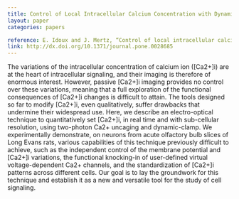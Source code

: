 ```yaml
---
title: Control of Local Intracellular Calcium Concentration with Dynamic-clamp Controlled 2-photon Uncaging
layout: paper
categories: papers

reference: E. Idoux and J. Mertz, “Control of local intracellular calcium concentration with dynamic-clamp controlled 2-photon uncaging.,” PLoS One, vol. 6, no. 12, p. e28685, 2011.
link: http://dx.doi.org/10.1371/journal.pone.0028685
---
```


The variations of the intracellular concentration of calcium ion ([Ca2+]i) are at the heart of intracellular signaling, and their imaging is therefore of enormous interest. However, passive [Ca2+]i imaging provides no control over these variations, meaning that a full exploration of the functional consequences of [Ca2+]i changes is difficult to attain. The tools designed so far to modify [Ca2+]i, even qualitatively, suffer drawbacks that undermine their widespread use. Here, we describe an electro-optical technique to quantitatively set [Ca2+]i, in real time and with sub-cellular resolution, using two-photon Ca2+ uncaging and dynamic-clamp. We experimentally demonstrate, on neurons from acute olfactory bulb slices of Long Evans rats, various capabilities of this technique previously difficult to achieve, such as the independent control of the membrane potential and [Ca2+]i variations, the functional knocking-in of user-defined virtual voltage-dependent Ca2+ channels, and the standardization of [Ca2+]i patterns across different cells. Our goal is to lay the groundwork for this technique and establish it as a new and versatile tool for the study of cell signaling.

